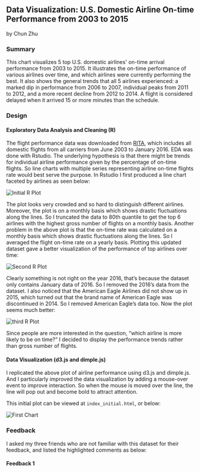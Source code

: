 ## Data Visualization: U.S. Domestic Airline On-time Performance from 2003 to 2015
by Chun Zhu

### Summary

This chart visualizes 5 top U.S. domestic airlines' on-time arrival performance from 2003 to 2015. It illustrates the on-time performance of various airlines over time, and which airlines were currently performing the best.  It also shows the general trends that all 5 airlines experienced: a marked dip in performance from 2006 to 2007, individual peaks from 2011 to 2012, and a more recent decline from 2012 to 2014. A flight is considered delayed when it arrived 15 or more minutes than the schedule.

### Design

#### Exploratory Data Analysis and Cleaning (R)

The flight performance data was downloaded from [RITA]( http://www.transtats.bts.gov/OT_Delay/OT_DelayCause1.asp), which includes all domestic flights from all carriers from June 2003 to January 2016. EDA  was done with Rstudio. The underlying hypothesis is that there might be trends for individual airline performance given by the percentage of on-time flights. So line charts with multiple series representing airline on-time flights rate would best serve the purpose. In Rstudio I first produced a line chart faceted by airlines as seen below:

![Initial R Plot](https://github.com/happychun85/P5-Data-Visualization/blob/master/images/R_all_airlines.png)

The plot looks very crowded and so hard to distinguish different airlines. Moreover, the plot is on a monthly basis which shows drastic fluctuations along the lines. So I truncated the data to 80th quantile to get the top 6 airlines with the highest gross number of flights on a monthly basis.  Another problem in the above plot is that the on-time rate was calculated on a monthly basis which shows drastic fluctuations along the lines. So I averaged the flight on-time rate on a yearly basis. Plotting this updated dataset gave a better visualization of the performance of top airlines over time:

![Second R Plot]( https://github.com/happychun85/P5-Data-Visualization/blob/master/images/R_top_6airlines_2003_2016.png)

Clearly something is not right on the year 2016, that’s because the dataset only contains January data of 2016. So I removed the 2016’s data from the dataset. I also noticed that the American Eagle Airlines did not show up in 2015, which turned out that the brand name of American Eagle was discontinued in 2014. So I removed American Eagle’s data too. Now the plot seems much better:

![third R Plot]( https://github.com/happychun85/P5-Data-Visualization/blob/master/images/R_top_5airlines_2003_2015.png)

Since people are more interested in the question, “which airline is more likely to be on time?” I decided to display the performance trends rather than gross number of flights.

#### Data Visualization (d3.js and dimple.js)

I replicated the above plot of airline performance using d3.js and dimple.js. And I particularly improved the data visualization by adding a mouse-over event to improve interaction. So when the mouse is moved over the line, the line will pop out and become bold to attract attention.

This initial plot can be viewed at `index_initial.html`, or below:

![First Chart]( https://github.com/happychun85/P5-Data-Visualization/blob/master/images/initial_plot.png)

### Feedback

I asked my three friends who are not familiar with this dataset for their feedback, and listed the highlighted comments as below:

#### Feedback 1
